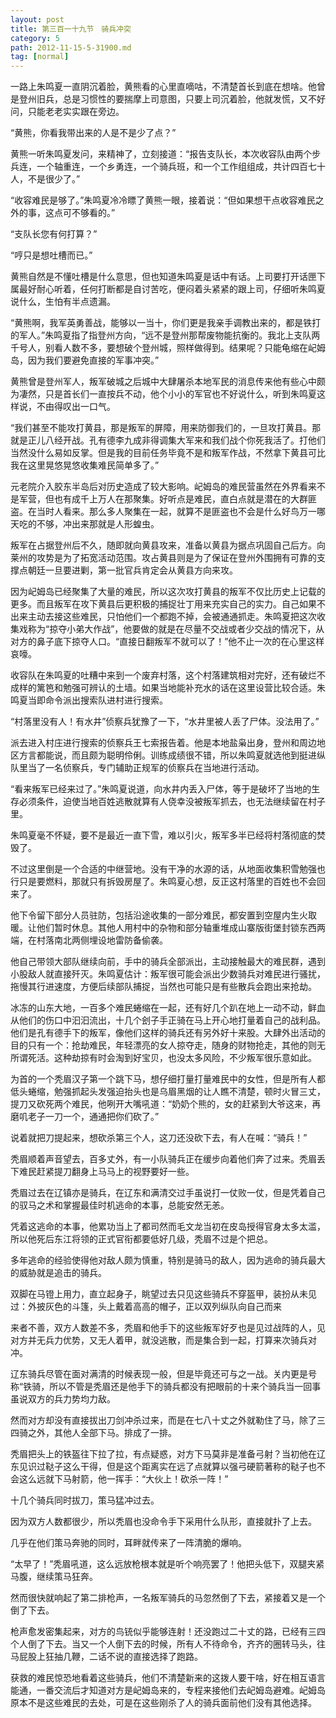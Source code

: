 ```yaml
---
layout: post
title: 第三百一十九节　骑兵冲突
category: 5
path: 2012-11-15-5-31900.md
tag: [normal]
---
```


一路上朱鸣夏一直阴沉着脸，黄熊看的心里直嘀咕，不清楚首长到底在想啥。他曾是登州旧兵，总是习惯性的要揣摩上司意图，只要上司沉着脸，他就发慌，又不好问，只能老老实实跟在旁边。

“黄熊，你看我带出来的人是不是少了点？”

黄熊一听朱鸣夏发问，来精神了，立刻接道：“报告支队长，本次收容队由两个步兵连，一个轴重连，一个乡勇连，一个骑兵班，和一个工作组组成，共计四百七十人，不是很少了。”

“收容难民是够了。”朱鸣夏冷冷瞟了黄熊一眼，接着说：“但如果想干点收容难民之外的事，这点可不够看的。”

“支队长您有何打算？”

“哼只是想吐槽而已。”

黄熊自然是不懂吐槽是什么意思，但也知道朱鸣夏是话中有话。上司要打开话匣下属最好耐心听着，任何打断都是自讨苦吃，便闷着头紧紧的跟上司，仔细听朱鸣夏说什么，生怕有半点遗漏。

“黄熊啊，我军英勇善战，能够以一当十，你们更是我亲手调教出来的，都是铁打的军人。”朱鸣夏指了指登州方向，“远不是登州那帮废物能抗衡的。我北上支队两千号人，别看人数不多，要想破个登州城，照样做得到。结果呢？只能龟缩在屺姆岛，因为我们要避免直接的军事冲突。”

黄熊曾是登州军人，叛军破城之后城中大肆屠杀本地军民的消息传来他有些心中颇为凄然，只是首长们一直按兵不动，他个小小的军官也不好说什么，听到朱鸣夏这样说，不由得叹出一口气。

“我们甚至不能攻打黄县，那是叛军的屏障，用来防御我们的，一旦攻打黄县。那就是正儿八经开战。孔有德李九成非得调集大军来和我们战个你死我活了。打他们当然没什么易如反掌。但是我的目前任务毕竟不是和叛军作战，不然拿下黄县可比我在这里晃悠晃悠收集难民简单多了。”

元老院介入胶东半岛后对历史造成了较大影响。屺姆岛的难民营虽然在外界看来不是军营，但也有成千上万人在那聚集。好听点是难民，直白点就是潜在的大群匪盗。在当时人看来。那么多人聚集在一起，就算不是匪盗也不会是什么好鸟万一哪天吃的不够，冲出来那就是人形蝗虫。

叛军在占据登州后不久，随即就向黄县攻来，准备以黄县为据点巩固自己后方。向莱州的攻势是为了拓宽活动范围。攻占黄县则是为了保证在登州外围拥有可靠的支撑点朝廷一旦要进剿，第一批官兵肯定会从黄县方向来攻。

因为屺姆岛已经聚集了大量的难民，所以这次攻打黄县的叛军不仅比历史上记载的更多。而且叛军在攻下黄县后更积极的捕捉壮丁用来充实自己的实力。自己如果不出来主动去接这些难民，只怕他们一个都跑不掉，会被通通抓走。朱鸣夏把这次收集戏称为“掠夺小弟大作战”，他要做的就是在尽量不交战或者少交战的情况下，从对方的鼻子底下掠夺人口。“直接日翻叛军不就可以了！”他不止一次的在心里这样哀嚎。

收容队在朱鸣夏的吐糟中来到一个废弃村落，这个村落建筑相对完好，还有破烂不成样的篱笆和勉强可辨认的土墙。如果当地能补充水的话在这里设营比较合适。朱鸣夏当即命令派出搜索队进村进行搜索。

“村落里没有人！有水井”侦察兵犹豫了一下，“水井里被人丢了尸体。没法用了。”

派去进入村庄进行搜索的侦察兵王七索报告着。他是本地盐枭出身，登州和周边地区方言都能说，而且颇为聪明伶俐。训练成绩很不错，所以朱鸣夏就选他到挺进纵队里当了一名侦察兵，专门辅助正规军的侦察兵在当地进行活动。

“看来叛军已经来过了。”朱鸣夏说道，向水井内丢入尸体，等于是破坏了当地的生存必须条件，迫使当地百姓逃散就算有人侥幸没被叛军抓去，也无法继续留在村子里。

朱鸣夏毫不怀疑，要不是最近一直下雪，难以引火，叛军多半已经将村落彻底的焚毁了。

不过这里倒是一个合适的中继营地。没有干净的水源的话，从地面收集积雪勉强也行只是要燃料，那就只有拆毁房屋了。朱鸣夏心想，反正这村落里的百姓也不会回来了。

他下令留下部分人员驻防，包括沿途收集的一部分难民，都安置到空屋内生火取暖。让他们暂时休息。其他人用村中的杂物和部分轴重堆成山寨版街堡封锁东西两端，在村落南北两侧埋设地雷防备偷袭。

他自己带领大部队继续向前，手中的骑兵全部派出，主动接触最大的难民群，遇到小股敌人就直接歼灭。朱鸣夏估计：叛军很可能会派出少数骑兵对难民进行骚扰，拖慢其行进速度，方便后续部队捕捉，当然也可能只是有些散兵会跑出来抢劫。

冰冻的山东大地，一百多个难民蜷缩在一起，还有好几个趴在地上一动不动，鲜血从他们的伤口中汩汩流出，十几个刽子手正骑在马上开心地打量着自己的战利品。他们是孔有德手下的叛军，像他们这样的骑兵还有另外好十来股。大肆外出活动的目的只有一个：抢劫难民，年轻漂亮的女人掠夺走，随身的财物抢走，其他的则无所谓死活。这种劫掠有时会淘到好宝贝，也没太多风险，不少叛军很乐意如此。

为首的一个秃眉汉子第一个跳下马，想仔细打量打量难民中的女性，但是所有人都低头蜷缩，勉强抓起头发强迫抬头也是乌眉黑烟的让人瞧不清楚，顿时火冒三丈，提刀又砍死两个难民，他咧开大嘴吼道：“奶奶个熊的，女的赶紧到大爷这来，再磨叽老子一刀一个，通通把你们砍了。”

说着就把刀提起来，想砍杀第三个人，这刀还没砍下去，有人在喊：“骑兵！”

秃眉顺着声音望去，百多丈外，有一小队骑兵正在缓步向着他们奔了过来。秃眉丢下难民赶紧提刀翻身上马马上的视野要好一些。

秃眉过去在辽镇亦是骑兵，在辽东和满清交过手虽说打一仗败一仗，但是凭着自己的驭马之术和掌握最佳时机逃命的本事，总能安然无恙。

凭着这逃命的本事，他累功当上了都司然而毛文龙当初在皮岛授得官身太多太滥，所以他死后东江将领的正式官衔都要低好几级，秃眉不过是个把总。

多年逃命的经验使得他对敌人颇为慎重，特别是骑马的敌人，因为逃命的骑兵最大的威胁就是追击的骑兵。

双脚在马镫上用力，直立起身子，眺望过去只见这些骑兵不穿盔甲，装扮从未见过：外披灰色的斗篷，头上戴着高高的帽子，正以双列纵队向自己而来

来者不善，双方人数差不多，秃眉和他手下的这些叛军好歹也是见过战阵的人，见对方并无兵力优势，又无人着甲，就没逃散，而是集合到一起，打算来次骑兵对冲。

辽东骑兵尽管在面对满清的时候表现一般，但是毕竟还可与之一战。关内更是号称“铁骑，所以不管是秃眉还是他手下的骑兵都没有把眼前的十来个骑兵当一回事虽说双方的兵力势均力敌。

然而对方却没有直接拔出刀剑冲杀过来，而是在七八十丈之外就勒住了马，除了三四骑之外，其他人全部下马。排成了一排。

秃眉把头上的铁盔往下拉了拉，有点疑惑，对方下马莫非是准备弓射？当初他在辽东见识过鞑子这么干得，但是这个距离实在远了点就算以强弓硬箭著称的鞑子也不会这么远就下马射箭，他一挥手：“大伙上！砍杀一阵！”

十几个骑兵同时拔刀，策马猛冲过去。

因为双方人数都很少，所以秃眉也没命令手下采用什么队形，直接就扑了上去。

几乎在他们策马奔驰的同时，耳畔就传来了一阵清脆的爆响。

“太早了！”秃眉吼道，这么远放枪根本就是听个响亮罢了！他把头低下，双腿夹紧马腹，继续策马狂奔。

然而很快就响起了第二排枪声，一名叛军骑兵的马忽然倒了下去，紧接着又是一个倒了下去。

枪声愈发密集起来，对方的鸟铳似乎能够连射！还没跑过二十丈的路，已经有三四个人倒了下去。当又一个人倒下去的时候，所有人不待命令，齐齐的圈转马头，往马屁股上狂抽几鞭，二话不说的直接选择了跑路。

获救的难民惊恐地看着这些骑兵，他们不清楚新来的这拨人要干啥，好在相互语言能通，一番交流后才知道对方是屺姆岛来的，专程来接他们去屺姆岛避难。屺姆岛原本不是这些难民的去处，可是在这些刚杀了人的骑兵面前他们没有其他选择。